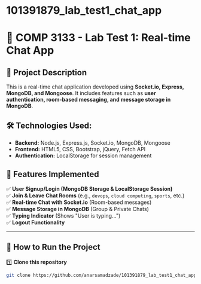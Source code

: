 # 101391879_lab_test1_chat_app
# 📌 COMP 3133 - Lab Test 1: Real-time Chat App

## 🚀 Project Description
This is a real-time chat application developed using **Socket.io, Express, MongoDB, and Mongoose**. It includes features such as **user authentication, room-based messaging, and message storage in MongoDB**.

## 🛠 Technologies Used:
- **Backend:** Node.js, Express.js, Socket.io, MongoDB, Mongoose
- **Frontend:** HTML5, CSS, Bootstrap, jQuery, Fetch API
- **Authentication:** LocalStorage for session management

## 📌 Features Implemented
✅ **User Signup/Login (MongoDB Storage & LocalStorage Session)**  
✅ **Join & Leave Chat Rooms** (e.g., `devops`, `cloud computing`, `sports`, etc.)  
✅ **Real-time Chat with Socket.io** (Room-based messages)  
✅ **Message Storage in MongoDB** (Group & Private Chats)  
✅ **Typing Indicator** (Shows "User is typing...")  
✅ **Logout Functionality**  

---

## 🔧 **How to Run the Project**
1️⃣ **Clone this repository**  
```bash
git clone https://github.com/anarsamadzade/101391879_lab_test1_chat_app.git
